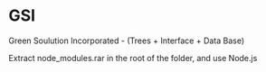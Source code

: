 # GSI
Green Soulution Incorporated - (Trees + Interface + Data Base)

Extract node_modules.rar in the root of the folder, and use Node.js
